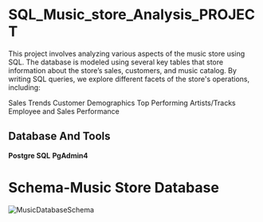 # SQL_Music_store_Analysis_PROJECT
This project involves analyzing various aspects of the music store using SQL. The database is modeled using several key tables that store information about the store’s sales, customers, and music catalog. By writing SQL queries, we explore different facets of the store's operations, including:

Sales Trends
Customer Demographics
Top Performing Artists/Tracks
Employee and Sales Performance

## Database And Tools
**Postgre SQL**
**PgAdmin4**

# Schema-Music Store Database
![MusicDatabaseSchema](https://github.com/user-attachments/assets/9406ba8f-7e69-4bb9-a178-97afe3ca6719)

